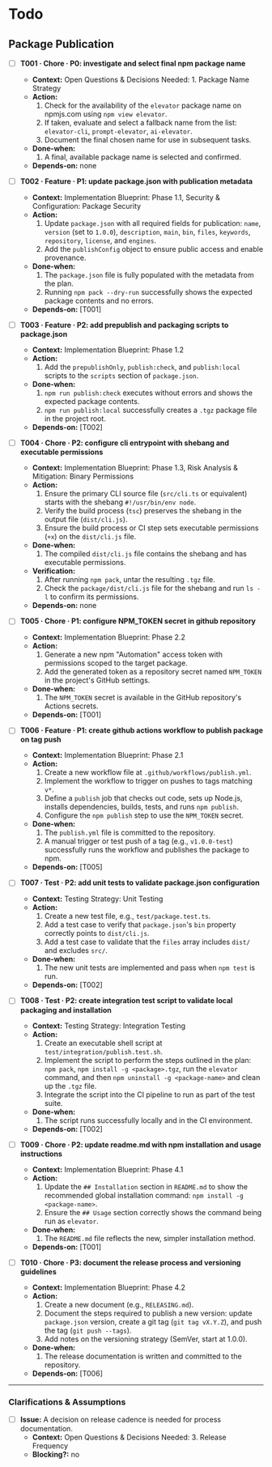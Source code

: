 # Todo

## Package Publication

- [ ] **T001 · Chore · P0: investigate and select final npm package name**

  - **Context:** Open Questions & Decisions Needed: 1. Package Name Strategy
  - **Action:**
    1. Check for the availability of the `elevator` package name on npmjs.com using `npm view elevator`.
    2. If taken, evaluate and select a fallback name from the list: `elevator-cli`, `prompt-elevator`, `ai-elevator`.
    3. Document the final chosen name for use in subsequent tasks.
  - **Done‑when:**
    1. A final, available package name is selected and confirmed.
  - **Depends‑on:** none

- [ ] **T002 · Feature · P1: update package.json with publication metadata**

  - **Context:** Implementation Blueprint: Phase 1.1, Security & Configuration: Package Security
  - **Action:**
    1. Update `package.json` with all required fields for publication: `name`, `version` (set to `1.0.0`), `description`, `main`, `bin`, `files`, `keywords`, `repository`, `license`, and `engines`.
    2. Add the `publishConfig` object to ensure public access and enable provenance.
  - **Done‑when:**
    1. The `package.json` file is fully populated with the metadata from the plan.
    2. Running `npm pack --dry-run` successfully shows the expected package contents and no errors.
  - **Depends‑on:** [T001]

- [ ] **T003 · Feature · P2: add prepublish and packaging scripts to package.json**

  - **Context:** Implementation Blueprint: Phase 1.2
  - **Action:**
    1. Add the `prepublishOnly`, `publish:check`, and `publish:local` scripts to the `scripts` section of `package.json`.
  - **Done‑when:**
    1. `npm run publish:check` executes without errors and shows the expected package contents.
    2. `npm run publish:local` successfully creates a `.tgz` package file in the project root.
  - **Depends‑on:** [T002]

- [ ] **T004 · Chore · P2: configure cli entrypoint with shebang and executable permissions**

  - **Context:** Implementation Blueprint: Phase 1.3, Risk Analysis & Mitigation: Binary Permissions
  - **Action:**
    1. Ensure the primary CLI source file (`src/cli.ts` or equivalent) starts with the shebang `#!/usr/bin/env node`.
    2. Verify the build process (`tsc`) preserves the shebang in the output file (`dist/cli.js`).
    3. Ensure the build process or CI step sets executable permissions (`+x`) on the `dist/cli.js` file.
  - **Done‑when:**
    1. The compiled `dist/cli.js` file contains the shebang and has executable permissions.
  - **Verification:**
    1. After running `npm pack`, untar the resulting `.tgz` file.
    2. Check the `package/dist/cli.js` file for the shebang and run `ls -l` to confirm its permissions.
  - **Depends‑on:** none

- [ ] **T005 · Chore · P1: configure NPM_TOKEN secret in github repository**

  - **Context:** Implementation Blueprint: Phase 2.2
  - **Action:**
    1. Generate a new npm "Automation" access token with permissions scoped to the target package.
    2. Add the generated token as a repository secret named `NPM_TOKEN` in the project's GitHub settings.
  - **Done‑when:**
    1. The `NPM_TOKEN` secret is available in the GitHub repository's Actions secrets.
  - **Depends‑on:** [T001]

- [ ] **T006 · Feature · P1: create github actions workflow to publish package on tag push**

  - **Context:** Implementation Blueprint: Phase 2.1
  - **Action:**
    1. Create a new workflow file at `.github/workflows/publish.yml`.
    2. Implement the workflow to trigger on pushes to tags matching `v*`.
    3. Define a `publish` job that checks out code, sets up Node.js, installs dependencies, builds, tests, and runs `npm publish`.
    4. Configure the `npm publish` step to use the `NPM_TOKEN` secret.
  - **Done‑when:**
    1. The `publish.yml` file is committed to the repository.
    2. A manual trigger or test push of a tag (e.g., `v1.0.0-test`) successfully runs the workflow and publishes the package to npm.
  - **Depends‑on:** [T005]

- [ ] **T007 · Test · P2: add unit tests to validate package.json configuration**

  - **Context:** Testing Strategy: Unit Testing
  - **Action:**
    1. Create a new test file, e.g., `test/package.test.ts`.
    2. Add a test case to verify that `package.json`'s `bin` property correctly points to `dist/cli.js`.
    3. Add a test case to validate that the `files` array includes `dist/` and excludes `src/`.
  - **Done‑when:**
    1. The new unit tests are implemented and pass when `npm test` is run.
  - **Depends‑on:** [T002]

- [ ] **T008 · Test · P2: create integration test script to validate local packaging and installation**

  - **Context:** Testing Strategy: Integration Testing
  - **Action:**
    1. Create an executable shell script at `test/integration/publish.test.sh`.
    2. Implement the script to perform the steps outlined in the plan: `npm pack`, `npm install -g <package>.tgz`, run the `elevator` command, and then `npm uninstall -g <package-name>` and clean up the `.tgz` file.
    3. Integrate the script into the CI pipeline to run as part of the test suite.
  - **Done‑when:**
    1. The script runs successfully locally and in the CI environment.
  - **Depends‑on:** [T002]

- [ ] **T009 · Chore · P2: update readme.md with npm installation and usage instructions**

  - **Context:** Implementation Blueprint: Phase 4.1
  - **Action:**
    1. Update the `## Installation` section in `README.md` to show the recommended global installation command: `npm install -g <package-name>`.
    2. Ensure the `## Usage` section correctly shows the command being run as `elevator`.
  - **Done‑when:**
    1. The `README.md` file reflects the new, simpler installation method.
  - **Depends‑on:** [T001]

- [ ] **T010 · Chore · P3: document the release process and versioning guidelines**
  - **Context:** Implementation Blueprint: Phase 4.2
  - **Action:**
    1. Create a new document (e.g., `RELEASING.md`).
    2. Document the steps required to publish a new version: update `package.json` version, create a git tag (`git tag vX.Y.Z`), and push the tag (`git push --tags`).
    3. Add notes on the versioning strategy (SemVer, start at 1.0.0).
  - **Done‑when:**
    1. The release documentation is written and committed to the repository.
  - **Depends‑on:** [T006]

---

### Clarifications & Assumptions

- [ ] **Issue:** A decision on release cadence is needed for process documentation.
  - **Context:** Open Questions & Decisions Needed: 3. Release Frequency
  - **Blocking?:** no
